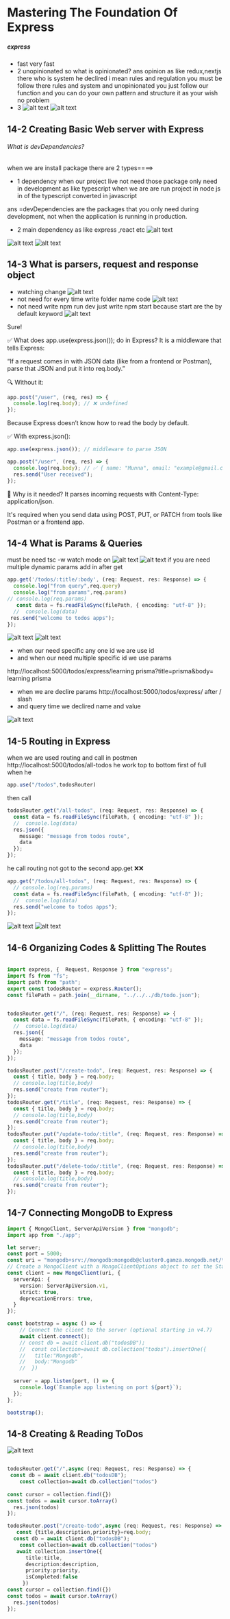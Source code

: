 # Mastering The Foundation Of Express
##### express
- fast very fast
- 2 unopinionated  so what is opinionated?
ans opinion as like redux,nextjs there who is system he declired i mean rules and regulation you must be follow there rules and system
and unopinionated you just follow our function and you can do your own pattern and structure it as your wish no problem
- 3
![alt text](image.png)
![alt text](image-1.png)

## 14-2 Creating Basic Web server with Express
###### What is devDependencies?
when we are install package there are 2 types====>
- 1 dependency when our project live not need those package only need in development as like typescript
 when we are are run project in node js in of the typescript converted in javascript

 ans =devDependencies are the packages that you only need during development, not when the application is running in production.
- 2 main dependency as like express ,react etc
![alt text](image-2.png)

![alt text](image-3.png)
![alt text](image-4.png)

## 14-3 What is parsers, request and response object
- watching change
![alt text](image-5.png)
- not need for every time write folder name code
![alt text](image-6.png)
- not need write npm run dev just write npm start 
because start are the by default keyword
![alt text](image-7.png)

Sure!

✅ What does app.use(express.json()); do in Express?
It is a middleware that tells Express:

“If a request comes in with JSON data (like from a frontend or Postman), parse that JSON and put it into req.body.”

🔍 Without it:
```ts
app.post("/user", (req, res) => {
  console.log(req.body); // ❌ undefined
});
```
Because Express doesn’t know how to read the body by default.

✅ With express.json():
```ts
app.use(express.json()); // middleware to parse JSON
```
```ts
app.post("/user", (req, res) => {
  console.log(req.body); // ✅ { name: "Munna", email: "example@gmail.com" }
  res.send("User received");
});
```
📌 Why is it needed?
It parses incoming requests with Content-Type: application/json.

It's required when you send data using POST, PUT, or PATCH from tools like Postman or a frontend app.

## 14-4 What is Params & Queries
 must be need tsc -w watch mode on 
![alt text](image-8.png)
![alt text](image-9.png)
if you are need multiple dynamic params add in after get
```ts
app.get('/todos/:title/:body', (req: Request, res: Response) => {
  console.log("from query",req.query)
  console.log("from params",req.params)
// console.log(req.params)
   const data = fs.readFileSync(filePath, { encoding: "utf-8" });
  //  console.log(data)
 res.send("welcome to todos apps");
});
```
![alt text](image-10.png)
![alt text](image-11.png)

- when our need specific any one id we are use id
- and when our need multiple specific id we use params

http://localhost:5000/todos/express/learning prisma?title=prisma&body= learning prisma

- when we are declire params  http://localhost:5000/todos/express/ after / slash
- and query time we declired name and value

![alt text](image-12.png)

## 14-5 Routing in Express
when we are used routing
and call in postmen http://localhost:5000/todos/all-todos he work top to bottom first of full when he 
```ts
app.use("/todos",todosRouter)
``` 
then call 
```ts 
todosRouter.get("/all-todos", (req: Request, res: Response) => {
  const data = fs.readFileSync(filePath, { encoding: "utf-8" });
  //  console.log(data)
  res.json({
    message: "message from todos route",
    data
  });
});
```
he call routing not got to the second app.get ❌❌
```ts 
app.get("/todos/all-todos", (req: Request, res: Response) => {
  // console.log(req.params)
  const data = fs.readFileSync(filePath, { encoding: "utf-8" });
  //  console.log(data)
  res.send("welcome to todos apps");
});
```

![alt text](image-14.png)
![alt text](image-13.png)

## 14-6 Organizing Codes & Splitting The Routes

```ts

import express, {  Request, Response } from "express";
import fs from "fs";
import path from "path";
export const todosRouter = express.Router();
const filePath = path.join(__dirname, "../../../db/todo.json");


todosRouter.get("/", (req: Request, res: Response) => {
  const data = fs.readFileSync(filePath, { encoding: "utf-8" });
  //  console.log(data)
  res.json({
    message: "message from todos route",
    data
  });
});

todosRouter.post("/create-todo", (req: Request, res: Response) => {
  const { title, body } = req.body;
  // console.log(title,body)
  res.send("create from router");
});
todosRouter.get("/title", (req: Request, res: Response) => {
  const { title, body } = req.body;
  // console.log(title,body)
  res.send("create from router");
});
todosRouter.put("/update-todo/:title", (req: Request, res: Response) => {
  const { title, body } = req.body;
  // console.log(title,body)
  res.send("create from router");
});
todosRouter.put("/delete-todo/:title", (req: Request, res: Response) => {
  const { title, body } = req.body;
  // console.log(title,body)
  res.send("create from router");
});
```
## 14-7 Connecting MongoDB to Express
```ts
import { MongoClient, ServerApiVersion } from "mongodb";
import app from "./app";

let server;
const port = 5000;
const uri = "mongodb+srv://mongodb:mongodb@cluster0.gamza.mongodb.net/todosDB?retryWrites=true&w=majority&appName=Cluster0";
// Create a MongoClient with a MongoClientOptions object to set the Stable API version
const client = new MongoClient(uri, {
  serverApi: {
    version: ServerApiVersion.v1,
    strict: true,
    deprecationErrors: true,
  }
});

const bootstrap = async () => {
    // Connect the client to the server	(optional starting in v4.7)
    await client.connect();
    // const db = await client.db("todosDB");
    //  const collection=await db.collection("todos").insertOne({
    //   title:"Mongodb",
    //   body:"Mongodb"
    //  })
   
  server = app.listen(port, () => {
    console.log(`Example app listening on port ${port}`);
  });
};

bootstrap();
```



## 14-8 Creating & Reading ToDos
![alt text](image-15.png)
```ts

todosRouter.get("/",async (req: Request, res: Response) => {
 const db = await client.db("todosDB");
    const collection=await db.collection("todos")
   
const cursor = collection.find({})
const todos = await cursor.toArray()
  res.json(todos)
});

todosRouter.post("/create-todo",async (req: Request, res: Response) => {
   const {title,description,priority}=req.body;
  const db = await client.db("todosDB");
    const collection=await db.collection("todos")
   await collection.insertOne({
      title:title,
      description:description,
      priority:priority,
      isCompleted:false
     })
const cursor = collection.find({})
const todos = await cursor.toArray()
  res.json(todos)
});
```